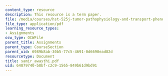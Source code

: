 ```yaml
---
content_type: resource
description: This resource is a term paper.
file: /media/courses/hst-525j-tumor-pathophysiology-and-transport-phenomena-fall-2005/64879740b8bfc2c91565849b61d9bd91_samir_awasthi.pdf
file_type: application/pdf
learning_resource_types:
- Assignments
ocw_type: OCWFile
parent_title: Assignments
parent_type: CourseSection
parent_uid: 6989b8ab-30b5-77c5-4691-0d6690ead82d
resourcetype: Document
title: samir_awasthi.pdf
uid: 64879740-b8bf-c2c9-1565-849b61d9bd91
---
```

